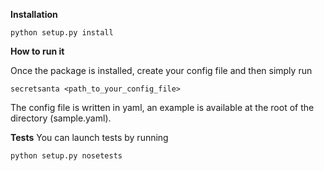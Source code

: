**Installation**

    python setup.py install

**How to run it**

Once the package is installed, create your config file and then simply run

    secretsanta <path_to_your_config_file>

The config file is written in yaml, an example is available at the root of the directory (sample.yaml).

**Tests**
You can launch tests by running

    python setup.py nosetests
